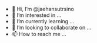 - 👋 Hi, I’m @jaehansutrsino
- 👀 I’m interested in ...
- 🌱 I’m currently learning ...
- 💞️ I’m looking to collaborate on ...
- 📫 How to reach me ...

<!---
jaehansutrsino/jaehansutrsino is a ✨ special ✨ repository because its `README.md` (this file) appears on your GitHub profile.
You can click the Preview link to take a look at your changes.
--->
